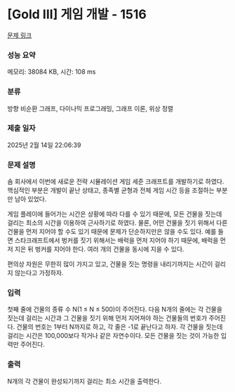 # [Gold III] 게임 개발 - 1516 

[문제 링크](https://www.acmicpc.net/problem/1516) 

### 성능 요약

메모리: 38084 KB, 시간: 108 ms

### 분류

방향 비순환 그래프, 다이나믹 프로그래밍, 그래프 이론, 위상 정렬

### 제출 일자

2025년 2월 14일 22:06:39

### 문제 설명

<p>숌 회사에서 이번에 새로운 전략 시뮬레이션 게임 세준 크래프트를 개발하기로 하였다. 핵심적인 부분은 개발이 끝난 상태고, 종족별 균형과 전체 게임 시간 등을 조절하는 부분만 남아 있었다.</p>

<p>게임 플레이에 들어가는 시간은 상황에 따라 다를 수 있기 때문에, 모든 건물을 짓는데 걸리는 최소의 시간을 이용하여 근사하기로 하였다. 물론, 어떤 건물을 짓기 위해서 다른 건물을 먼저 지어야 할 수도 있기 때문에 문제가 단순하지만은 않을 수도 있다. 예를 들면 스타크래프트에서 벙커를 짓기 위해서는 배럭을 먼저 지어야 하기 때문에, 배럭을 먼저 지은 뒤 벙커를 지어야 한다. 여러 개의 건물을 동시에 지을 수 있다.</p>

<p>편의상 자원은 무한히 많이 가지고 있고, 건물을 짓는 명령을 내리기까지는 시간이 걸리지 않는다고 가정하자.</p>

### 입력 

 <p>첫째 줄에 건물의 종류 수 N(1 ≤ N ≤ 500)이 주어진다. 다음 N개의 줄에는 각 건물을 짓는데 걸리는 시간과 그 건물을 짓기 위해 먼저 지어져야 하는 건물들의 번호가 주어진다. 건물의 번호는 1부터 N까지로 하고, 각 줄은 -1로 끝난다고 하자. 각 건물을 짓는데 걸리는 시간은 100,000보다 작거나 같은 자연수이다. 모든 건물을 짓는 것이 가능한 입력만 주어진다.</p>

### 출력 

 <p>N개의 각 건물이 완성되기까지 걸리는 최소 시간을 출력한다.</p>

